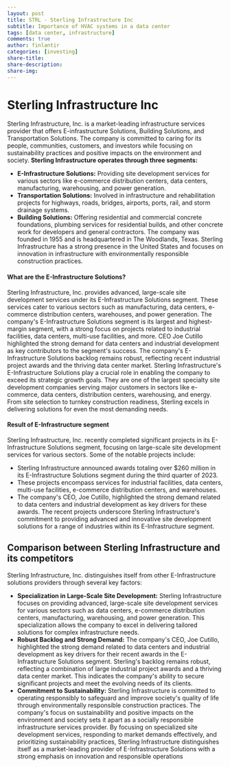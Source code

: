 ```yaml
---
layout: post
title: STRL - Sterling Infrastructure Inc
subtitle: Importance of HVAC systems in a data center
tags: [data center, infrastructure]
comments: true
author: finlantir
categories: [investing]
share-title:
share-description:
share-img:
---
```



# Sterling Infrastructure Inc
Sterling Infrastructure, Inc. is a market-leading infrastructure services provider that offers E-infrastructure Solutions, Building Solutions, and Transportation Solutions. The company is committed to caring for its people, communities, customers, and investors while focusing on sustainability practices and positive impacts on the environment and society.
**Sterling Infrastructure operates through three segments:**
- **E-Infrastructure Solutions:** Providing site development services for various sectors like e-commerce distribution centers, data centers, manufacturing, warehousing, and power generation.
- **Transportation Solutions:** Involved in infrastructure and rehabilitation projects for highways, roads, bridges, airports, ports, rail, and storm drainage systems.
- **Building Solutions:** Offering residential and commercial concrete foundations, plumbing services for residential builds, and other concrete work for developers and general contractors.
The company was founded in 1955 and is headquartered in The Woodlands, Texas. Sterling Infrastructure has a strong presence in the United States and focuses on innovation in infrastructure with environmentally responsible construction practices.
#### What are the E-Infrastructure Solutions?
Sterling Infrastructure, Inc. provides advanced, large-scale site development services under its E-Infrastructure Solutions segment. These services cater to various sectors such as manufacturing, data centers, e-commerce distribution centers, warehouses, and power generation. The company's E-Infrastructure Solutions segment is its largest and highest-margin segment, with a strong focus on projects related to industrial facilities, data centers, multi-use facilities, and more. CEO Joe Cutillo highlighted the strong demand for data centers and industrial development as key contributors to the segment's success. The company's E-Infrastructure Solutions backlog remains robust, reflecting recent industrial project awards and the thriving data center market.
Sterling Infrastructure's E-Infrastructure Solutions play a crucial role in enabling the company to exceed its strategic growth goals. They are one of the largest specialty site development companies serving major customers in sectors like e-commerce, data centers, distribution centers, warehousing, and energy. From site selection to turnkey construction readiness, Sterling excels in delivering solutions for even the most demanding needs.
#### Result of E-Infrastructure segment
Sterling Infrastructure, Inc. recently completed significant projects in its E-Infrastructure Solutions segment, focusing on large-scale site development services for various sectors. Some of the notable projects include:
- Sterling Infrastructure announced awards totaling over $260 million in its E-Infrastructure Solutions segment during the third quarter of 2023.
- These projects encompass services for industrial facilities, data centers, multi-use facilities, e-commerce distribution centers, and warehouses.
- The company's CEO, Joe Cutillo, highlighted the strong demand related to data centers and industrial development as key drivers for these awards.
The recent projects underscore Sterling Infrastructure's commitment to providing advanced and innovative site development solutions for a range of industries within its E-Infrastructure segment.


## Comparison between Sterling Infrastructure and its competitors
Sterling Infrastructure, Inc. distinguishes itself from other E-Infrastructure solutions providers through several key factors:
- **Specialization in Large-Scale Site Development:** Sterling Infrastructure focuses on providing advanced, large-scale site development services for various sectors such as data centers, e-commerce distribution centers, manufacturing, warehousing, and power generation. This specialization allows the company to excel in delivering tailored solutions for complex infrastructure needs.
- **Robust Backlog and Strong Demand:** The company's CEO, Joe Cutillo, highlighted the strong demand related to data centers and industrial development as key drivers for their recent awards in the E-Infrastructure Solutions segment. Sterling's backlog remains robust, reflecting a combination of large industrial project awards and a thriving data center market. This indicates the company's ability to secure significant projects and meet the evolving needs of its clients.
- **Commitment to Sustainability:** Sterling Infrastructure is committed to operating responsibly to safeguard and improve society's quality of life through environmentally responsible construction practices. The company's focus on sustainability and positive impacts on the environment and society sets it apart as a socially responsible infrastructure services provider.
By focusing on specialized site development services, responding to market demands effectively, and prioritizing sustainability practices, Sterling Infrastructure distinguishes itself as a market-leading provider of E-Infrastructure Solutions with a strong emphasis on innovation and responsible operations
